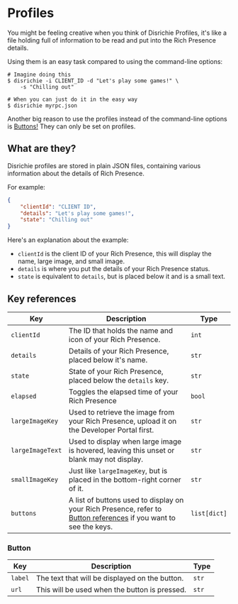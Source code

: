 # Profiles
You might be feeling creative when you think of Disrichie Profiles, it's like a file holding full of information to be read and put into the Rich Presence details.

Using them is an easy task compared to using the command-line options:
```shell
# Imagine doing this
$ disrichie -i CLIENT_ID -d "Let's play some games!" \
	-s "Chilling out"

# When you can just do it in the easy way
$ disrichie myrpc.json
```

Another big reason to use the profiles instead of the command-line options is [Buttons!](#button) They can only be set on profiles.

## What are they?
Disrichie profiles are stored in plain JSON files, containing various information about the details of Rich Presence.

For example:
```json
{
	"clientId": "CLIENT ID",
	"details": "Let's play some games!",
	"state": "Chilling out"
}
```

Here's an explanation about the example:
- `clientId` is the client ID of your Rich Presence, this will display the name, large image, and small image.
- `details` is where you put the details of your Rich Presence status.
- `state` is equivalent to `details`, but is placed below it and is a small text.

## Key references
| Key 	| Description 	| Type 	|
|---	|---	|---	|
| `clientId` 	| The ID that holds the name and icon of your Rich Presence. 	| `int` 	|
| `details` 	| Details of your Rich Presence, placed below it's name. 	| `str` 	|
| `state` 	| State of your Rich Presence, placed below the `details` key. 	| `str` 	|
| `elapsed` 	| Toggles the elapsed time of your Rich Presence | `bool` 	|
| `largeImageKey` 	| Used to retrieve the image from your Rich Presence, upload it on the Developer Portal first. 	| `str` 	|
| `largeImageText` 	| Used to display when large image is hovered, leaving this unset or blank may not display. 	| `str` 	|
| `smallImageKey` 	| Just like `largeImageKey`, but is placed in the bottom-right corner of it. 	| `str` 	|
| `buttons` 	| A list of buttons used to display on your Rich Presence, refer to [Button references](#button-references) if you want to see the keys. | `list[dict]` 	|

### Button
| Key 	| Description 	| Type 	|
|---	|---	|---	|
| `label` 	| The text that will be displayed on the button. 	| `str` 	|
| `url` 	| This will be used when the button is pressed. 	| `str` 	|